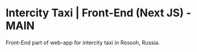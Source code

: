 # Intercity Taxi | Front-End (Next JS) - MAIN
Front-End part of web-app for intercity taxi in Rossoh, Russia.